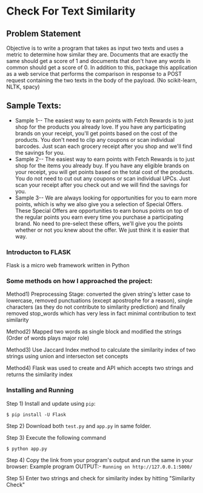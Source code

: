 # Check For Text Similarity
 
## Problem Statement
Objective is to write a program that takes as input two texts and uses a metric to determine how similar they are. Documents that are exactly the same should get a score of 1 and documents that don't have any words in common should get a score of 0. In addition to this, package this application as a web service that performs the comparison in response to a POST request containing the two texts in the body of the payload. (No scikit-learn, NLTK, spacy)

## Sample Texts:
- Sample 1--
The easiest way to earn points with Fetch Rewards is to just shop for the products you already love. If you have any participating brands on your receipt, you'll get points based on the cost of the products. You don't need to clip any coupons or scan individual barcodes. Just scan each grocery receipt after you shop and we'll find the savings for you.
- Sample 2--
The easiest way to earn points with Fetch Rewards is to just shop for the items you already buy. If you have any eligible brands on your receipt, you will get points based on the total cost of the products. You do not need to cut out any coupons or scan individual UPCs. Just scan your receipt after you check out and we will find the savings for you.
- Sample 3--
We are always looking for opportunities for you to earn more points, which is why we also give you a selection of Special Offers. These Special Offers are opportunities to earn bonus points on top of the regular points you earn every time you purchase a participating brand. No need to pre-select these offers, we'll give you the points whether or not you knew about the offer. We just think it is easier that way.

### Introducton to FLASK
Flask is a micro web framework written in Python

### Some methods on how I approached the project:
Method1) Preprocessing Stage: converted the given string's letter case to lowercase, removed punctuations (except apostrophe for a reason), single characters (as they do not contribute to similarity prediction) and finally removed stop_words which has very less in fact minimal contribution to text similarity

Method2) Mapped two words as single block and modified the strings (Order of words plays major role)

Method3) Use Jaccard Index method to calculate the similarity index of two strings using union and intersecton set concepts

Method4) Flask was used to create and API which accepts two strings and returns the similarity index

### Installing and Running 
Step 1) Install and update using `pip`:

    $ pip install -U Flask

Step 2) Download both `test.py` and `app.py` in same folder.

Step 3) Execute the following command

    $ python app.py
Step 4) Copy the link from your program's output and run the same in your browser:
    Example program OUTPUT:- `Running on http://127.0.0.1:5000/`

Step 5) Enter two strings and check for similarity index by hitting "Similarity Check"